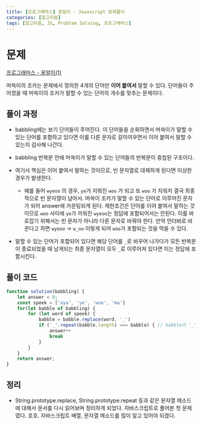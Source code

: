 ```yaml
---
title: [프로그래머스] 옹알이 - Javascript 문제풀이
categories: [알고리즘]
tags: [알고리즘, JS, Problem Solving, 프로그래머스]
---
```


# 문제

[프로그래머스 - 옹알이(1)](https://school.programmers.co.kr/learn/courses/30/lessons/120956)

머쓱이의 조카는 문제에서 정의한 4개의 단어만 **이어 붙여서** 말할 수 있다. 단어들이 주어졌을 때 머쓱이의 조카가 말할 수 있는 단어의 개수를 맞추는 문제이다.


## 풀이 과정 
- babbling에는 보기 단어들이 주어진다. 이 단어들을 순회하면서 머쓱이가 말할 수 있는 단어를 포함하고 있다면 이를 다른 문자로 갈아끼우면서 이어 붙여서 말할 수 있는지 검사해 나간다. 
- babbling 반복문 안에 머쓱이가 말할 수 있는 단어들의 반복문이 중첩된 구조이다.
- 여기서 핵심은 이어 붙여서 말하는 것이므로, 빈 문자열로 대체하게 된다면 이상한 경우가 발생한다. 
  - 예를 들어 `wyeoo` 의 경우, `ye`가 지워진 `woo` 가 되고 또 `woo` 가 지워저 결국 최종적으로 빈 문자열이 남아서. 머쓱이 조카가 말할 수 있는 단어로 이루어진 문자가 되어 answer에 카운팅되게 된다. 제한조건은 단어를 이어 붙여서 말하는 것이므로 `woo` 사이에 `ye`가 끼워진 `wyeoo`는 정답에 포함되어서는 안된다. 이를 바로잡기 위해서는 빈 문자가 아니라 다른 문자로 바꿔야 한다. 만약 언더바로 바꾼다고 하면 `wyeoo` -> `w_oo` 이렇게 되어 `woo`가 포함되는 것을 막을 수 있다.

- 말할 수 있는 단어가 포함되어 있다면 해당 단어를 `_`로 바꾸어 나가다가 모든 반복문이 종료되었을 때 남게되는 최종 문자열이 모두 `_`로 이루어져 있다면 이는 정답에 포함시킨다.


## 풀이 코드 
```javascript 
function solution(babbling) {
    let answer = 0;
    const speek = ['aya', 'ye', 'woo', 'ma']
    for(let babble of babbling) {
        for (let word of speek) {
            babble = babble.replace(word, '_')
            if ('_'.repeat(babble.length) === babble) { // babble이 '_'으로만 이루어져 있는지 검사하는 조건
                answer++ 
                break
            }
        }
    }
    return answer;
}
```

## 정리 
- String.prototype.replace, String.prototype.repeat 등과 같은 문자열 메소드에 대해서 문서를 다시 읽어보며 정리하게 되었다. 
자바스크립트로 풀어본 첫 문제였다. 호호. 자바스크립트 배열, 문자열 메소드를 많이 알고 있어야 되겠다.